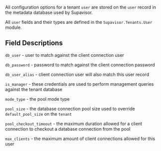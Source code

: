 All configuration options for a tenant `user` are stored on the `user` record in
the metadata database used by Supavisor.

All `user` fields and their types are defined in the `Supavisor.Tenants.User`
module.

## Field Descriptions

`db_user` - user to match against the client connection user

`db_password` - password to match against the client connection password

`db_user_alias` - client connection user will also match this user record

`is_manager` - these credentials are used to perform management queries against
the tenant database

`mode_type` - the pool mode type

`pool_size` - the database connection pool size used to override
`default_pool_size` on the `tenant`

`pool_checkout_timeout` - the maximum duration allowed for a client connection
to checkout a database connection from the pool

`max_clients` - the maximum amount of client connections allowed for this user
